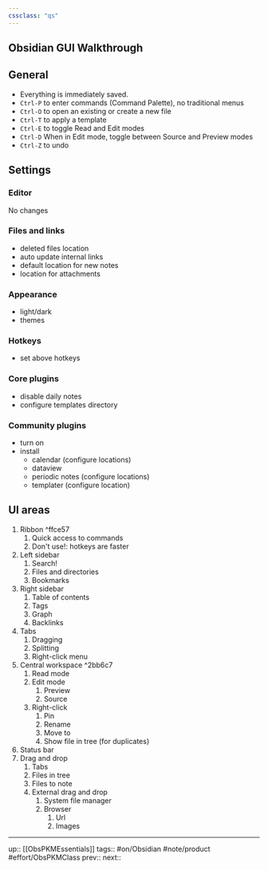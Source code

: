```yaml
---
cssclass: "qs"
---
```

## Obsidian GUI Walkthrough

## General

- Everything is immediately saved. 
- `Ctrl-P` to enter commands (Command Palette), no traditional menus
- `Ctrl-O` to open an existing or create a new file
- `Ctrl-T` to apply a template
- `Ctrl-E` to toggle Read and Edit modes
- `Ctrl-D` When in Edit mode, toggle between Source and Preview modes
- `Ctrl-Z` to undo

## Settings

### Editor
No changes

### Files and links

- deleted files location
- auto update internal links
- default location for new notes
- location for attachments


### Appearance
- light/dark
- themes


### Hotkeys
- set above hotkeys
### Core plugins
- disable daily notes
- configure templates directory 
### Community plugins 
- turn on
- install 
	- calendar (configure locations)
	- dataview 
	- periodic notes (configure locations)
	- templater (configure location)

## UI areas

1. Ribbon ^ffce57
	1. Quick access to commands
	2. Don't use!: hotkeys are faster
2. Left sidebar
	1. Search!
	2. Files and directories
	3. Bookmarks
3. Right sidebar
	1. Table of contents
	2. Tags
	3. Graph
	4. Backlinks 
4. Tabs
	1. Dragging 
	2. Splitting 
	3. Right-click menu
5. Central workspace  ^2bb6c7
	1. Read mode
	2. Edit mode
		1. Preview 
		2. Source
	3. Right-click
		1. Pin
		2. Rename 
		3. Move to
		4. Show file in tree (for duplicates)
6. Status bar
7. Drag and drop
	1. Tabs
	2. Files in tree
	3. Files to note
	4. External drag and drop 
		1. System file manager 
		2. Browser 
			1. Url
			2. Images 



---
up:: [[ObsPKMEssentials]]
tags:: #on/Obsidian  #note/product #effort/ObsPKMClass 
prev:: 
next:: 